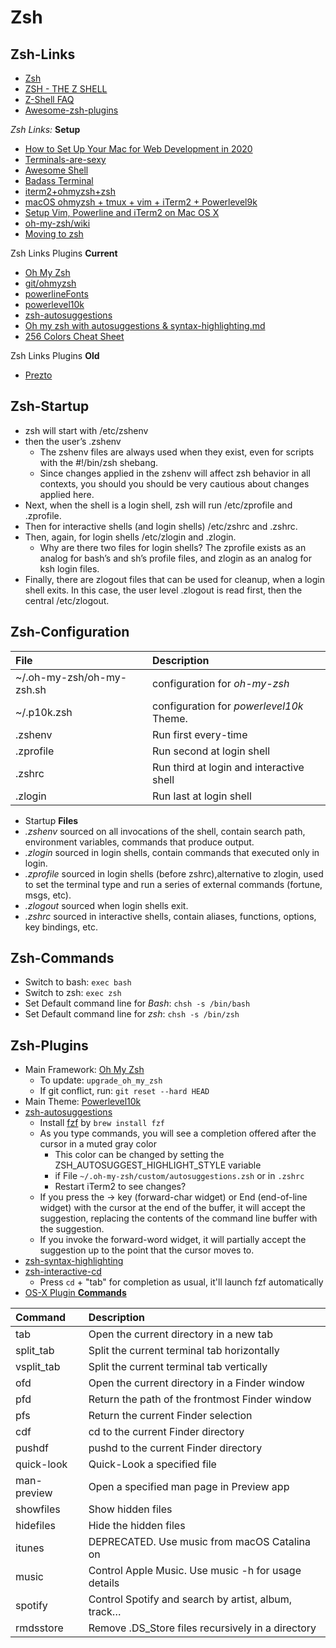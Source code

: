 # Zsh

## Zsh-Links

- [Zsh](https://www.zsh.org/)
- [ZSH - THE Z SHELL](http://zsh.sourceforge.net/)
- [Z-Shell FAQ](http://zsh.sourceforge.net/FAQ/)
- [Awesome-zsh-plugins](https://github.com/unixorn/awesome-zsh-plugins)

_Zsh Links:_ **Setup**

- [How to Set Up Your Mac for Web Development in 2020](https://medium.com/better-programming/setting-up-your-mac-for-web-development-in-2020-659f5588b883#589f)
- [Terminals-are-sexy](https://github.com/k4m4/terminals-are-sexy)
- [Awesome Shell](https://github.com/alebcay/awesome-shell)
- [Badass Terminal](https://jessicadeen.com/badass-terminal-wsl-macos-and-ubuntu-dotfiles-update/)
- [iterm2+ohmyzsh+zsh](https://dev.to/equiman/iterm2--oh-my-zsh--powerlevel9k-best-terminal-combination-for-geeks-58l5)
- [macOS ohmyzsh + tmux + vim + iTerm2 + Powerlevel9k](https://jessicadeen.com/macos-ohmyzsh-tmux-vim-iterm2-powerlevel9k-badass-terminal/)
- [Setup Vim, Powerline and iTerm2 on Mac OS X](https://coderwall.com/p/yiot4q/setup-vim-powerline-and-iterm2-on-mac-os-x)
- [oh-my-zsh/wiki](https://github.com/robbyrussell/oh-my-zsh/wiki)
- [Moving to zsh](https://scriptingosx.com/2019/06/moving-to-zsh/)

Zsh Links Plugins **Current**

- [Oh My Zsh](https://ohmyz.sh/)
- [git/ohmyzsh](https://github.com/ohmyzsh/ohmyzsh)
- [powerlineFonts](https://github.com/powerline/fonts)
- [powerlevel10k](https://github.com/romkatv/powerlevel10k)
- [zsh-autosuggestions](https://github.com/zsh-users/zsh-autosuggestions)
- [Oh my zsh with autosuggestions &amp; syntax-highlighting.md](https://gist.github.com/dogrocker/1efb8fd9427779c827058f873b94df95)
- [256 Colors Cheat Sheet](https://jonasjacek.github.io/colors/)

Zsh Links Plugins **Old**

- [Prezto](https://github.com/sorin-ionescu/prezto)

## Zsh-Startup

- zsh will start with /etc/zshenv
- then the user’s .zshenv
  - The zshenv files are always used when they exist, even for scripts with the #!/bin/zsh shebang.
  - Since changes applied in the zshenv will affect zsh behavior in all contexts, you should you should be very cautious about changes applied here.
- Next, when the shell is a login shell, zsh will run /etc/zprofile and .zprofile.
- Then for interactive shells (and login shells) /etc/zshrc and .zshrc.
- Then, again, for login shells /etc/zlogin and .zlogin.
  - Why are there two files for login shells? The zprofile exists as an analog for bash’s and sh’s profile files, and zlogin as an analog for ksh login files.
- Finally, there are zlogout files that can be used for cleanup, when a login shell exits. In this case, the user level .zlogout is read first, then the central /etc/zlogout.

## Zsh-Configuration

| File                      | Description                              |
| :------------------------ | :--------------------------------------- |
| ~/.oh-my-zsh/oh-my-zsh.sh | configuration for _oh-my-zsh_            |
| ~/.p10k.zsh               | configuration for _powerlevel10k_ Theme. |
| .zshenv                   | Run first every-time                     |
| .zprofile                 | Run second at login shell                |
| .zshrc                    | Run third at login and interactive shell |
| .zlogin                   | Run last at login shell                  |

- Startup **Files**
- _.zshenv_ sourced on all invocations of the shell, contain search path, environment variables, commands that produce output.
- _.zlogin_ sourced in login shells, contain commands that executed only in login.
- _.zprofile_ sourced in login shells (before zshrc),alternative to zlogin, used to set the terminal type and run a series of external commands (fortune, msgs, etc).
- _.zlogout_ sourced when login shells exit.
- _.zshrc_ sourced in interactive shells, contain aliases, functions, options, key bindings, etc.

## Zsh-Commands

- Switch to bash: `exec bash`
- Switch to zsh: `exec zsh`
- Set Default command line for *Bash*: `chsh -s /bin/bash`
- Set Default command line for *zsh*: `chsh -s /bin/zsh`

## Zsh-Plugins

- Main Framework: [Oh My Zsh](https://ohmyz.sh)
  - To update: `upgrade_oh_my_zsh`
  - If git conflict, run: `git reset --hard HEAD`
- Main Theme: [Powerlevel10k](https://github.com/romkatv/powerlevel10k)
- [zsh-autosuggestions](https://github.com/zsh-users/zsh-autosuggestions)
  - Install [fzf](https://github.com/junegunn/fzf) by `brew install fzf`
  - As you type commands, you will see a completion offered after the cursor in a muted gray color
    - This color can be changed by setting the ZSH_AUTOSUGGEST_HIGHLIGHT_STYLE variable
    - if File `~/.oh-my-zsh/custom/autosuggestions.zsh` or in `.zshrc`
    - Restart iTerm2 to see changes?
  - If you press the → key (forward-char widget) or End (end-of-line widget) with the cursor at the end of the buffer, it will accept the suggestion, replacing the contents of the command line buffer with the suggestion.
  - If you invoke the forward-word widget, it will partially accept the suggestion up to the point that the cursor moves to.
- [zsh-syntax-highlighting](https://github.com/zsh-users/zsh-syntax-highlighting)
- [zsh-interactive-cd](https://github.com/changyuheng/zsh-interactive-cd)
  - Press `cd` + "tab" for completion as usual, it'll launch fzf automatically
- [OS-X Plugin **Commands**](https://github.com/ohmyzsh/ohmyzsh/tree/master/plugins/osx)

| Command     | Description                                         |
| :---------- | :-------------------------------------------------- |
| tab         | Open the current directory in a new tab             |
| split_tab   | Split the current terminal tab horizontally         |
| vsplit_tab  | Split the current terminal tab vertically           |
| ofd         | Open the current directory in a Finder window       |
| pfd         | Return the path of the frontmost Finder window      |
| pfs         | Return the current Finder selection                 |
| cdf         | cd to the current Finder directory                  |
| pushdf      | pushd to the current Finder directory               |
| quick-look  | Quick-Look a specified file                         |
| man-preview | Open a specified man page in Preview app            |
| showfiles   | Show hidden files                                   |
| hidefiles   | Hide the hidden files                               |
| itunes      | DEPRECATED. Use music from macOS Catalina on        |
| music       | Control Apple Music. Use music -h for usage details |
| spotify     | Control Spotify and search by artist, album, track… |
| rmdsstore   | Remove .DS_Store files recursively in a directory   |

